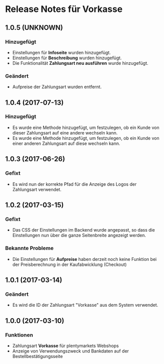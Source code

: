 # Release Notes für Vorkasse

## 1.0.5 (UNKNOWN)

### Hinzugefügt

- Einstellungen für **Infoseite** wurden hinzugefügt.
- Einstellungen für **Beschreibung** wurden hinzugefügt.
- Die Funktionalität **Zahlungsart neu ausführen** wurde hinzugefügt.

### Geändert

- Aufpreise der Zahlungsart wurden entfernt.

## 1.0.4 (2017-07-13)

### Hinzugefügt

- Es wurde eine Methode hinzugefügt, um festzulegen, ob ein Kunde von dieser Zahlungsart auf eine andere wechseln kann.
- Es wurde eine Methode hinzugefügt, um festzulegen, ob ein Kunde von einer anderen Zahlungsart auf diese wechseln kann.

## 1.0.3 (2017-06-26)

### Gefixt

- Es wird nun der korrekte Pfad für die Anzeige des Logos der Zahlungsart verwendet.

## 1.0.2 (2017-03-15)

### Gefixt

- Das CSS der Einstellungen im Backend wurde angepasst, so dass die Einstellungen nun über die ganze Seitenbreite angezeigt werden.

### Bekannte Probleme

- Die Einstellungen für **Aufpreise** haben derzeit noch keine Funktion bei der Preisberechnung in der Kaufabwicklung (Checkout)

## 1.0.1 (2017-03-14)

### Geändert

- Es wird die ID der Zahlungsart "Vorkasse" aus dem System verwendet.

## 1.0.0 (2017-03-10)

### Funktionen

- Zahlungsart **Vorkasse** für plentymarkets Webshops
- Anzeige von Verwendungszweck und Bankdaten auf der Bestellbestätigungsseite


